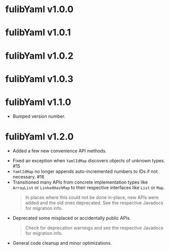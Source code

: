 # fulibYaml v1.0.0

# fulibYaml v1.0.1

# fulibYaml v1.0.2

# fulibYaml v1.0.3

# fulibYaml v1.1.0

* Bumped version number.

# fulibYaml v1.2.0

+ Added a few new convenience API methods.
* Fixed an exception when `YamlIdMap` discovers objects of unknown types. #15
* `YamlIdMap` no longer appends auto-incremented numbers to IDs if not necessary. #16
* Transitioned many APIs from concrete implementation types like `ArrayList` or `LinkedHashMap` to their respective 
  interfaces like `List` or `Map`.
  > In places where this could not be done in-place, new APIs were added and the old ones deprecated.
  > See the respective Javadocs for migration info.
* Deprecated some misplaced or accidentally public APIs.
  > Check for deprecation warnings and see the respective Javadocs for migration info.
* General code cleanup and minor optimizations.
